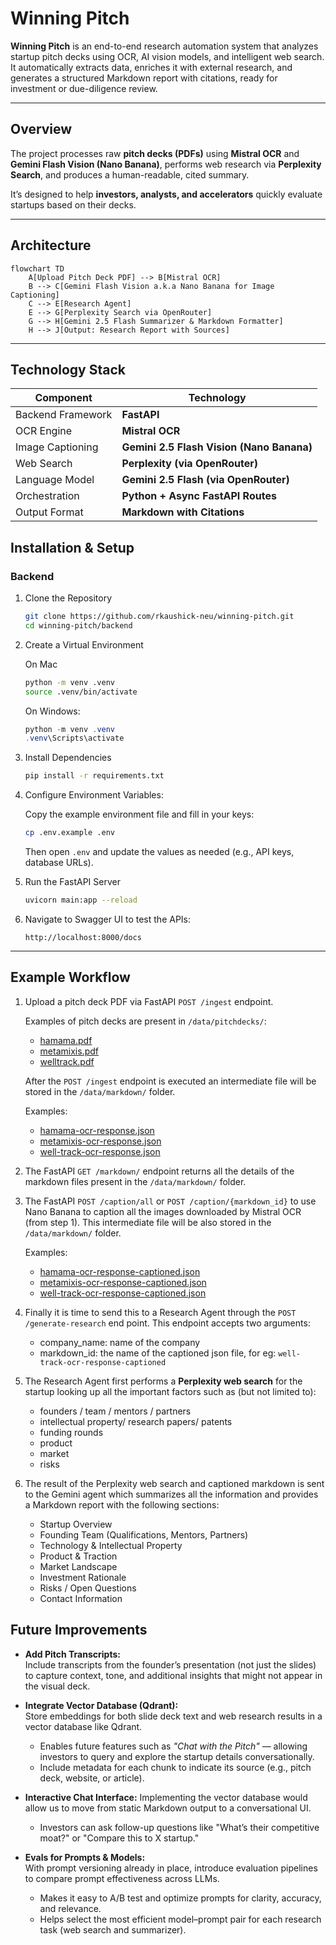 # Winning Pitch

**Winning Pitch** is an end-to-end research automation system that analyzes startup pitch decks using OCR, AI vision models, and intelligent web search. It automatically extracts data, enriches it with external research, and generates a structured Markdown report with citations, ready for investment or due-diligence review.

---

## Overview  

The project processes raw **pitch decks (PDFs)** using **Mistral OCR** and **Gemini Flash Vision (Nano Banana)**, performs web research via **Perplexity Search**, and produces a human-readable, cited summary.

It’s designed to help **investors, analysts, and accelerators** quickly evaluate startups based on their decks.

---

## Architecture  

```mermaid
flowchart TD
    A[Upload Pitch Deck PDF] --> B[Mistral OCR]
    B --> C[Gemini Flash Vision a.k.a Nano Banana for Image Captioning]
    C --> E[Research Agent]
    E --> G[Perplexity Search via OpenRouter]
    G --> H[Gemini 2.5 Flash Summarizer & Markdown Formatter]
    H --> J[Output: Research Report with Sources]
```

---

## Technology Stack
|Component         | Technology                                |
|------------------|-------------------------------------------|
|Backend Framework | **FastAPI**                               |
|OCR Engine        | **Mistral OCR**                           |
|Image Captioning  | **Gemini 2.5 Flash Vision (Nano Banana)** |
|Web Search        | **Perplexity (via OpenRouter)**           |
|Language Model    | **Gemini 2.5 Flash (via OpenRouter)**     |
|Orchestration     | **Python + Async FastAPI Routes**         |
|Output Format     | **Markdown with Citations**               |


## Installation & Setup

### Backend

1. Clone the Repository
    ```bash
    git clone https://github.com/rkaushick-neu/winning-pitch.git
    cd winning-pitch/backend
    ```
2. Create a Virtual Environment

    On Mac
    ```bash
    python -m venv .venv
    source .venv/bin/activate
    ```
    On Windows:
    ```powershell
    python -m venv .venv
    .venv\Scripts\activate
    ```
3. Install Dependencies
    ```bash
    pip install -r requirements.txt
    ```
4. Configure Environment Variables:

    Copy the example environment file and fill in your keys:
    ```bash
    cp .env.example .env
    ```
    Then open `.env` and update the values as needed (e.g., API keys, database URLs).
5. Run the FastAPI Server
   ```bash
   uvicorn main:app --reload 
   ```
6. Navigate to Swagger UI to test the APIs:
   ```
   http://localhost:8000/docs
   ```

---    

## Example Workflow

1.	Upload a pitch deck PDF via FastAPI `POST /ingest` endpoint.
    
    Examples of pitch decks are present in `/data/pitchdecks/`:
    - [hamama.pdf](./data/pitchdecks/hamama.pdf)
    - [metamixis.pdf](./data/pitchdecks/metamixis.pdf)
    - [welltrack.pdf](./data/pitchdecks/welltrack.pdf)

    After the `POST /ingest` endpoint is executed an intermediate file will be stored in the `/data/markdown/` folder.
    
    Examples:
    - [hamama-ocr-response.json](./data/markdown/hamama-ocr-response.json)
    - [metamixis-ocr-response.json](./data/markdown/metamixis-ocr-response.json)
    - [well-track-ocr-response.json](./data/markdown/well-track-ocr-response.json)

2.	The FastAPI `GET /markdown/` endpoint returns all the details of the markdown files present in the `/data/markdown/` folder.

3.  The FastAPI `POST /caption/all` or `POST /caption/{markdown_id}` to use Nano Banana to caption all the images downloaded by Mistral OCR (from step 1). This intermediate file will be also stored in the `/data/markdown/` folder.

    Examples:
    - [hamama-ocr-response-captioned.json](./data/markdown/hamama-ocr-response-captioned.json)
    - [metamixis-ocr-response-captioned.json](./data/markdown/metamixis-ocr-response-captioned.json)
    - [well-track-ocr-response-captioned.json](./data/markdown/well-track-ocr-response-captioned.json)

4.  Finally it is time to send this to a Research Agent through the `POST /generate-research` end point. 
    This endpoint accepts two arguments:
    - company_name: name of the company
    - markdown_id: the name of the captioned json file, for eg: `well-track-ocr-response-captioned`

4.	The Research Agent first performs a **Perplexity web search** for the startup looking up all the important factors such as (but not limited to):
    - founders / team / mentors / partners
    - intellectual property/ research papers/ patents
    - funding rounds
    - product
    - market
    - risks

5.	The result of the Perplexity web search and captioned markdown is sent to the Gemini agent which summarizes all the information and provides a Markdown report with the following sections:
    - Startup Overview
    - Founding Team (Qualifications, Mentors, Partners)
    - Technology & Intellectual Property
    - Product & Traction
    - Market Landscape
    - Investment Rationale
    - Risks / Open Questions
    - Contact Information


## Future Improvements

- **Add Pitch Transcripts:**  
    Include transcripts from the founder’s presentation (not just the slides) to capture context, tone, and additional insights that might not appear in the visual deck.

- **Integrate Vector Database (Qdrant):**  
    Store embeddings for both slide deck text and web research results in a vector database like Qdrant.  
    - Enables future features such as *"Chat with the Pitch"* — allowing investors to query and explore the startup details conversationally.  
    - Include metadata for each chunk to indicate its source (e.g., pitch deck, website, or article).

- **Interactive Chat Interface:**
    Implementing the vector database would allow us to move from static Markdown output to a conversational UI.
    - Investors can ask follow-up questions like "What’s their competitive moat?" or "Compare this to X startup."

- **Evals for Prompts & Models:**  
  With prompt versioning already in place, introduce evaluation pipelines to compare prompt effectiveness across LLMs.  
  - Makes it easy to A/B test and optimize prompts for clarity, accuracy, and relevance.  
  - Helps select the most efficient model–prompt pair for each research task (web search and summarizer).
